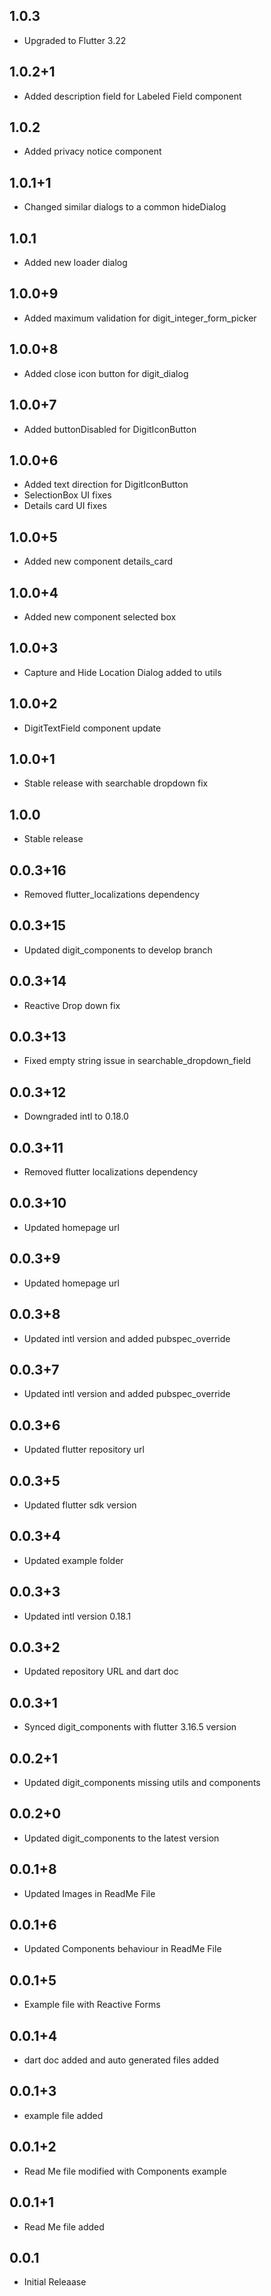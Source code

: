 ## 1.0.3

* Upgraded to Flutter 3.22

## 1.0.2+1

* Added description field for Labeled Field component

## 1.0.2

* Added privacy notice component

## 1.0.1+1

* Changed similar dialogs to a common hideDialog

## 1.0.1

* Added new loader dialog

## 1.0.0+9

* Added maximum validation for digit_integer_form_picker

## 1.0.0+8

* Added close icon button for digit_dialog

## 1.0.0+7

* Added buttonDisabled for DigitIconButton

## 1.0.0+6

* Added text direction for DigitIconButton
* SelectionBox UI fixes
* Details card UI fixes

## 1.0.0+5

* Added new component details_card

## 1.0.0+4

* Added new component selected box

## 1.0.0+3

* Capture and Hide Location Dialog added to utils

## 1.0.0+2

* DigitTextField component update

## 1.0.0+1

* Stable release with searchable dropdown fix

## 1.0.0

* Stable release

## 0.0.3+16

* Removed flutter_localizations dependency

## 0.0.3+15

* Updated digit_components to develop branch

## 0.0.3+14

* Reactive Drop down fix

## 0.0.3+13

* Fixed empty string issue in searchable_dropdown_field

## 0.0.3+12

* Downgraded intl to 0.18.0

## 0.0.3+11

* Removed flutter localizations dependency

## 0.0.3+10

* Updated homepage url

## 0.0.3+9

* Updated homepage url

## 0.0.3+8

* Updated intl version and added pubspec_override

## 0.0.3+7

* Updated intl version and added pubspec_override

## 0.0.3+6

* Updated flutter repository url

## 0.0.3+5

* Updated flutter sdk version

## 0.0.3+4

* Updated example folder

## 0.0.3+3

* Updated intl version 0.18.1

## 0.0.3+2

* Updated repository URL and dart doc

## 0.0.3+1

* Synced digit_components with flutter 3.16.5 version

## 0.0.2+1

* Updated digit_components missing utils and components

## 0.0.2+0

* Updated digit_components to the latest version

## 0.0.1+8

* Updated Images in ReadMe File

## 0.0.1+6

* Updated Components behaviour in ReadMe File

## 0.0.1+5

* Example file with Reactive Forms

## 0.0.1+4

* dart doc added and auto generated files added

## 0.0.1+3

* example file added

## 0.0.1+2

* Read Me file modified with Components example

## 0.0.1+1

* Read Me file added

## 0.0.1

* Initial Releaase